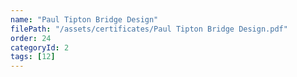 ```yaml
---
name: "Paul Tipton Bridge Design"
filePath: "/assets/certificates/Paul Tipton Bridge Design.pdf"
order: 24
categoryId: 2
tags: [12]
---
```

